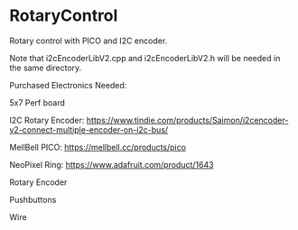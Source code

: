 # RotaryControl
Rotary control with PICO and I2C encoder.

Note that i2cEncoderLibV2.cpp and i2cEncoderLibV2.h will be needed in the same directory.

Purchased Electronics Needed:

5x7 Perf board

I2C Rotary Encoder: https://www.tindie.com/products/Saimon/i2cencoder-v2-connect-multiple-encoder-on-i2c-bus/

MellBell PICO: https://mellbell.cc/products/pico

NeoPixel Ring: https://www.adafruit.com/product/1643

Rotary Encoder

Pushbuttons

Wire
